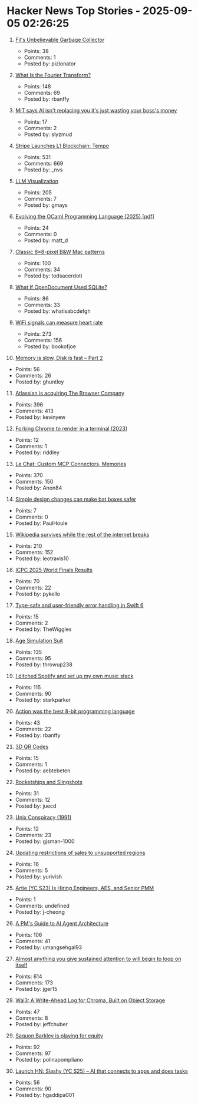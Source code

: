 # Hacker News Top Stories - 2025-09-05 02:26:25

1. [Fil's Unbelievable Garbage Collector](https://fil-c.org/fugc)
   - Points: 38
   - Comments: 1
   - Posted by: pizlonator

2. [What Is the Fourier Transform?](https://www.quantamagazine.org/what-is-the-fourier-transform-20250903/)
   - Points: 148
   - Comments: 69
   - Posted by: rbanffy

3. [MIT says AI isn't replacing you it's just wasting your boss's money](https://www.interviewquery.com/p/mit-ai-isnt-replacing-workers-just-wasting-money)
   - Points: 17
   - Comments: 2
   - Posted by: slyzmud

4. [Stripe Launches L1 Blockchain: Tempo](https://tempo.xyz)
   - Points: 531
   - Comments: 669
   - Posted by: _nvs

5. [LLM Visualization](https://bbycroft.net/llm)
   - Points: 205
   - Comments: 7
   - Posted by: gmays

6. [Evolving the OCaml Programming Language (2025) [pdf]](https://kcsrk.info/slides/Evolution_Ashoka_2025.pdf)
   - Points: 24
   - Comments: 0
   - Posted by: matt_d

7. [Classic 8×8-pixel B&W Mac patterns](https://www.pauladamsmith.com/blog/2025/09/classic-mac-patterns.html)
   - Points: 100
   - Comments: 34
   - Posted by: todsacerdoti

8. [What If OpenDocument Used SQLite?](https://www.sqlite.org/affcase1.html)
   - Points: 86
   - Comments: 33
   - Posted by: whatisabcdefgh

9. [WiFi signals can measure heart rate](https://news.ucsc.edu/2025/09/pulse-fi-wifi-heart-rate/)
   - Points: 273
   - Comments: 156
   - Posted by: bookofjoe

10. [Memory is slow, Disk is fast – Part 2](https://www.bitflux.ai/blog/memory-is-slow-part2/)
   - Points: 56
   - Comments: 26
   - Posted by: ghuntley

11. [Atlassian is acquiring The Browser Company](https://www.cnbc.com/2025/09/04/atlassian-the-browser-company-deal.html)
   - Points: 396
   - Comments: 413
   - Posted by: kevinyew

12. [Forking Chrome to render in a terminal (2023)](https://fathy.fr/carbonyl)
   - Points: 12
   - Comments: 1
   - Posted by: riddley

13. [Le Chat: Custom MCP Connectors, Memories](https://mistral.ai/news/le-chat-mcp-connectors-memories)
   - Points: 370
   - Comments: 150
   - Posted by: Anon84

14. [Simple design changes can make bat boxes safer](https://phys.org/news/2025-08-simple-safer.html)
   - Points: 7
   - Comments: 0
   - Posted by: PaulHoule

15. [Wikipedia survives while the rest of the internet breaks](https://www.theverge.com/cs/features/717322/wikipedia-attacks-neutrality-history-jimmy-wales)
   - Points: 210
   - Comments: 152
   - Posted by: leotravis10

16. [ICPC 2025 World Finals Results](https://worldfinals.icpc.global/scoreboard/2025/index.html)
   - Points: 70
   - Comments: 22
   - Posted by: pykello

17. [Type-safe and user-friendly error handling in Swift 6](https://theswiftdev.com/2025/type-safe-and-user-friendly-error-handling-in-swift-6/)
   - Points: 15
   - Comments: 2
   - Posted by: TheWiggles

18. [Age Simulation Suit](https://www.age-simulation-suit.com/)
   - Points: 135
   - Comments: 95
   - Posted by: throwup238

19. [I ditched Spotify and set up my own music stack](https://leshicodes.github.io/blog/spotify-migration/)
   - Points: 115
   - Comments: 90
   - Posted by: starkparker

20. [Action was the best 8-bit programming language](https://www.goto10retro.com/p/action-was-the-best-8-bit-programming)
   - Points: 43
   - Comments: 22
   - Posted by: rbanffy

21. [3D QR Codes](https://erikdemaine.org/prints/QR/)
   - Points: 15
   - Comments: 1
   - Posted by: aebtebeten

22. [Rocketships and Slingshots](https://postround.substack.com/p/rocketships-and-slingshots)
   - Points: 31
   - Comments: 12
   - Posted by: juecd

23. [Unix Conspiracy (1991)](http://www.catb.org/~esr/jargon/html/U/Unix-conspiracy.html)
   - Points: 12
   - Comments: 23
   - Posted by: gjsman-1000

24. [Updating restrictions of sales to unsupported regions](https://www.anthropic.com/news/updating-restrictions-of-sales-to-unsupported-regions)
   - Points: 16
   - Comments: 5
   - Posted by: yurivish

25. [Artie (YC S23) Is Hiring Engineers, AES, and Senior PMM](https://www.ycombinator.com/companies/artie/jobs)
   - Points: 1
   - Comments: undefined
   - Posted by: j-cheong

26. [A PM's Guide to AI Agent Architecture](https://www.productcurious.com/p/a-pms-guide-to-ai-agent-architecture)
   - Points: 106
   - Comments: 41
   - Posted by: umangsehgal93

27. [Almost anything you give sustained attention to will begin to loop on itself](https://www.henrikkarlsson.xyz/p/attention)
   - Points: 614
   - Comments: 173
   - Posted by: jger15

28. [Wal3: A Write-Ahead Log for Chroma, Built on Object Storage](https://trychroma.com/engineering/wal3)
   - Points: 47
   - Comments: 8
   - Posted by: jeffchuber

29. [Saquon Barkley is playing for equity](https://www.readtheprofile.com/p/saquon-barkley-investment-portfolio)
   - Points: 92
   - Comments: 97
   - Posted by: polinapompliano

30. [Launch HN: Slashy (YC S25) – AI that connects to apps and does tasks](undefined)
   - Points: 56
   - Comments: 90
   - Posted by: hgaddipa001

